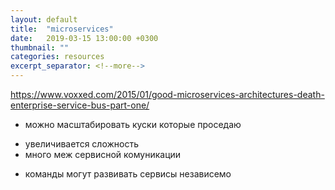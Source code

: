 ```yaml
---
layout: default
title:  "microservices"
date:   2019-03-15 13:00:00 +0300
thumbnail: ""
categories: resources
excerpt_separator: <!--more-->
---
```

<!--more-->


https://www.voxxed.com/2015/01/good-microservices-architectures-death-enterprise-service-bus-part-one/

+ можно масштабировать куски которые проседаю
- увеличивается сложность
- много меж сервисной комуникации
+ команды могут развивать сервисы независемо